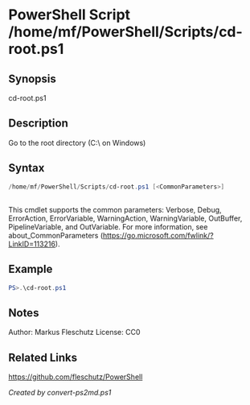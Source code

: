 # PowerShell Script /home/mf/PowerShell/Scripts/cd-root.ps1

## Synopsis
cd-root.ps1

## Description
Go to the root directory (C:\ on Windows)

## Syntax
```powershell
/home/mf/PowerShell/Scripts/cd-root.ps1 [<CommonParameters>]
```
## <CommonParameters>
This cmdlet supports the common parameters: Verbose, Debug, ErrorAction, ErrorVariable, WarningAction, WarningVariable, OutBuffer, PipelineVariable, and OutVariable. For more information, see about_CommonParameters (https://go.microsoft.com/fwlink/?LinkID=113216).

## Example
```powershell
PS>.\cd-root.ps1
```


## Notes
Author:  Markus Fleschutz
License: CC0

## Related Links
https://github.com/fleschutz/PowerShell

*Created by convert-ps2md.ps1*

